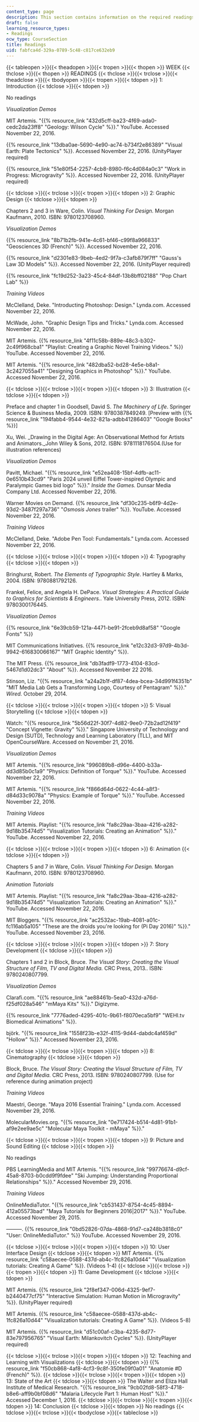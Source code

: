 ```yaml
---
content_type: page
description: This section contains information on the required readings for the semester.
draft: false
learning_resource_types:
- Readings
ocw_type: CourseSection
title: Readings
uid: fabfca4d-329a-0789-5c48-c817ce632eb9
---
```

{{< tableopen >}}{{< theadopen >}}{{< tropen >}}{{< thopen >}}
WEEK
{{< thclose >}}{{< thopen >}}
READINGS
{{< thclose >}}{{< trclose >}}{{< theadclose >}}{{< tbodyopen >}}{{< tropen >}}{{< tdopen >}}
1: Introduction
{{< tdclose >}}{{< tdopen >}}

No readings

*Visualization Demos*

MIT Artemis. "{{% resource_link "432d5cff-ba23-4f69-ada0-cedc2da23ff8" "Geology: Wilson Cycle" %}}." YouTube. Accessed November 22, 2016.

{{% resource_link "13dba0ae-5690-4e90-ac74-b734f2e86389" "Visual Earth: Plate Tectonics" %}}. Accessed November 22, 2016. (UnityPlayer required)

{{% resource_link "51e80f54-2257-4cb8-8980-f6c4d084a0c3" "Work in Progress: Microgravity" %}}. Accessed November 22, 2016. (UnityPlayer required)

{{< tdclose >}}{{< trclose >}}{{< tropen >}}{{< tdopen >}}
2: Graphic Design
{{< tdclose >}}{{< tdopen >}}

Chapters 2 and 3 in Ware, Colin. *Visual Thinking For Design.* Morgan Kaufmann, 2010. ISBN: 9780123708960.

*Visualization Demos*

{{% resource_link "8b71b2fb-941e-4c61-bf46-c99f8a966833" "Geosciences 3D (French)" %}}. Accessed November 22, 2016.

{{% resource_link "d2301e83-9beb-4ed2-9f7a-c3afb879f7ff" "Gauss's Law 3D Models" %}}. Accessed November 22, 2016. (UnityPlayer required)

{{% resource_link "fc19d252-3a23-45c4-84df-13b8bff02188" "Pop Chart Lab" %}}

*Training Videos*

McClelland, Deke. "Introducting Photoshop: Design." Lynda.com. Accessed November 22, 2016.

McWade, John. "Graphic Design Tips and Tricks." Lynda.com. Accessed November 22, 2016.

MIT Artemis. {{% resource_link "4f11c58b-889e-48c3-b302-2c49f968cba1" "Playlist: Creating a Graphic Novel Training Videos." %}} YouTube. Accessed November 22, 2016.

MIT Artemis. "{{% resource_link "482dba52-bd28-4e5e-b8a1-3c2427055a41" "Designing Graphics in Photoshop" %}}." YouTube. Accessed November 22, 2016.

{{< tdclose >}}{{< trclose >}}{{< tropen >}}{{< tdopen >}}
3: Illustration
{{< tdclose >}}{{< tdopen >}}

Preface and chapter 1 in Goodsell, David S. *The Machinery of Life*. Springer Science & Business Media, 2009. ISBN: 9780387849249. \[Preview with {{% resource_link "194fabb4-9544-4e32-821a-adbb41286403" "Google Books" %}}\]

Xu, Wei. \_Drawing in the Digital Age: An Observational Method for Artists and Animators.\_John Wiley & Sons, 2012. ISBN: 9781118176504.(Use for illustration references)

*Visualization Demos*

Pavitt, Michael. "{{% resource_link "e52ea408-15bf-4dfb-ac11-0e6510b43cd9" "Paris 2024 unveil Eiffel Tower-inspired Olympic and Paralympic Games bid logo" %}}." *Inside the Games.* Dunsar Media Company Ltd. Accessed November 22, 2016.

Warner Movies on Demand. {{% resource_link "df30c235-b6f9-4d2e-93d2-3487f297a736" "*Osmosis Jones* trailer" %}}. YouTube. Accessed November 22, 2016.

*Training Videos*

McClelland, Deke. "Adobe Pen Tool: Fundamentals." Lynda.com. Accessed November 22, 2016.

{{< tdclose >}}{{< trclose >}}{{< tropen >}}{{< tdopen >}}
4: Typography
{{< tdclose >}}{{< tdopen >}}

Bringhurst, Robert. *The Elements of Typographic Style*. Hartley & Marks, 2004. ISBN: 9780881792126.

Frankel, Felice, and Angela H. DePace. *Visual Strategies: A Practical Guide to Graphics for Scientists & Engineers.*. Yale University Press, 2012. ISBN: 9780300176445.

*Visualization Demos*

{{% resource_link "6e39cb59-121a-4471-be91-2fceb9d8af58" "Google Fonts" %}}

MIT Communications Initiatives. {{% resource_link "e12c32d3-97d9-4b3d-9942-616830066167" "MIT Graphic Identity" %}}.

The MIT Press. {{% resource_link "db3fadf9-1773-4104-83cd-5467d1d02dc3" "About" %}}. Accessed November 22 2016.

Stinson, Liz. "{{% resource_link "a24a2b1f-df87-4dea-bcea-34d991f4351b" "MIT Media Lab Gets a Transforming Logo, Courtesy of Pentagram" %}}." *Wired.* October 29, 2014.

{{< tdclose >}}{{< trclose >}}{{< tropen >}}{{< tdopen >}}
5: Visual Storytelling
{{< tdclose >}}{{< tdopen >}}

Watch: "{{% resource_link "5b56d22f-30f7-4d82-9ee0-72b2ad12f419" "Concept Vignette: Gravity" %}}." Singapore University of Technology and Design (SUTD), Technology and Learning Laboratory (TLL), and MIT OpenCourseWare. Accessed on November 21, 2016.

*Visualization Demos*

MIT Artemis. "{{% resource_link "996089b8-d96e-4400-b33a-dd3d85b0c1a9" "Physics: Definition of Torque" %}}." YouTube. Accessed November 22, 2016.

MIT Artemis. "{{% resource_link "f866d64d-0622-4c44-a8f3-d84d33c9078a" "Physics: Example of Torque" %}}." YouTube. Accessed November 22, 2016.

*Training Videos*

MIT Artemis. Playlist: "{{% resource_link "fa8c29aa-3baa-4216-a282-9d18b35474d5" "Visualization Tutorials: Creating an Animation" %}}." YouTube. Accessed November 22, 2016.

{{< tdclose >}}{{< trclose >}}{{< tropen >}}{{< tdopen >}}
6: Animation
{{< tdclose >}}{{< tdopen >}}

Chapters 5 and 7 in Ware, Colin. *Visual Thinking For Design.* Morgan Kaufmann, 2010. ISBN: 9780123708960.

*Animation Tutorials*

MIT Artemis. Playlist: "{{% resource_link "fa8c29aa-3baa-4216-a282-9d18b35474d5" "Visualization Tutorials: Creating an Animation" %}}." YouTube. Accessed November 22, 2016.

MIT Bloggers. "{{% resource_link "ac2532ac-19ab-4081-a01c-fc116ab5a105" "These are the droids you're looking for (Pi Day 2016)" %}}." YouTube. Accessed November 23, 2016.

{{< tdclose >}}{{< trclose >}}{{< tropen >}}{{< tdopen >}}
7: Story Development
{{< tdclose >}}{{< tdopen >}}

Chapters 1 and 2 in Block, Bruce. *The Visual Story: Creating the Visual Structure of Film, TV and Digital Media.* CRC Press, 2013.. ISBN: 9780240807799.

*Visualization Demos*

Clarafi.com. "{{% resource_link "ae88461b-5ea0-432d-a76d-f25df028a546" "mMaya Kits" %}}." Digizyme.

{{% resource_link "7776aded-4295-401c-9b61-f8070eca5bf9" "WEHI.tv Biomedical Animations" %}}.

björk. "{{% resource_link "1558f23b-e32f-4115-9d44-dabdc4af459d" "Hollow" %}}." Accessed November 23, 2016.

{{< tdclose >}}{{< trclose >}}{{< tropen >}}{{< tdopen >}}
8: Cinematography
{{< tdclose >}}{{< tdopen >}}

Block, Bruce. *The Visual Story: Creating the Visual Structure of Film, TV and Digital Media.* CRC Press, 2013. ISBN: 9780240807799. (Use for reference during animation project)

*Training Videos*

Maestri, George. "Maya 2016 Essential Training." Lynda.com. Accessed November 29, 2016.

MolecularMovies.org. "{{% resource_link "0e717424-b514-4d81-91b1-af9e2ee9ae5c" "Molecular Maya Toolkit - mMaya" %}}."

{{< tdclose >}}{{< trclose >}}{{< tropen >}}{{< tdopen >}}
9: Picture and Sound Editing
{{< tdclose >}}{{< tdopen >}}

No readings

PBS LearningMedia and MIT Artemis. "{{% resource_link "99776674-d9cf-45a8-8703-b0cdd9f9fdee" "Ski Jumping: Understanding Proportional Relationships" %}}." Accessed November 29, 2016.

*Training Videos*

OnlineMediaTutor. "{{% resource_link "cb531437-8754-4c45-8894-412a05573bad" "Maya Tutorials for Beginners 2016|2017" %}}." YouTube. Accessed November 29, 2015.

———. {{% resource_link "0bd52826-07da-4868-91d7-ca248b3818c0" "User: OnlineMediaTutor." %}} YouTube. Accessed November 29, 2016.

{{< tdclose >}}{{< trclose >}}{{< tropen >}}{{< tdopen >}}
10: User Interface Design
{{< tdclose >}}{{< tdopen >}}
MIT Artemis. {{% resource_link "c58aecee-0588-437d-ab4c-1fc826a10d44" "Visualization tutorials: Creating A Game" %}}. (Videos 1-4)
{{< tdclose >}}{{< trclose >}}{{< tropen >}}{{< tdopen >}}
11: Game Development
{{< tdclose >}}{{< tdopen >}}

MIT Artemis. {{% resource_link "2f8ef347-006d-4325-9ef7-b2440477cf75" "Interactive Simulation: Human Motion in Microgravity" %}}. (UnityPlayer required)

MIT Artemis. {{% resource_link "c58aecee-0588-437d-ab4c-1fc826a10d44" "Visualization tutorials: Creating A Game" %}}. (Videos 5-8)

MIT Artemis. {{% resource_link "d51c00af-c3ba-4235-8d77-83e797956765" "Visual Earth: Milankovitch Cycles" %}}. (UnityPlayer required)

{{< tdclose >}}{{< trclose >}}{{< tropen >}}{{< tdopen >}}
12: Teaching and Learning with Visualizations
{{< tdclose >}}{{< tdopen >}}
{{% resource_link "f50cb868-4af8-4cf3-9c8f-350fe09f0a01" "Anatomie #D (French)" %}}.
{{< tdclose >}}{{< trclose >}}{{< tropen >}}{{< tdopen >}}
13: State of the Art
{{< tdclose >}}{{< tdopen >}}
The Walter and Eliza Hall Institute of Medical Research. "{{% resource_link "9cb02fd8-58f3-4718-b8e6-aff9b0bf08d6" "Malaria Lifecycle Part 1: Human Host" %}}." Accessed December 1, 2016.
{{< tdclose >}}{{< trclose >}}{{< tropen >}}{{< tdopen >}}
14: Conclusion
{{< tdclose >}}{{< tdopen >}}
No readings
{{< tdclose >}}{{< trclose >}}{{< tbodyclose >}}{{< tableclose >}}
